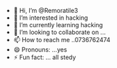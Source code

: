- 👋 Hi, I’m @Remoratile3
- 👀 I’m interested in hacking
- 🌱 I’m currently learning hacking
- 💞️ I’m looking to collaborate on ...
- 📫 How to reach me ..0736762474
- 😄 Pronouns: ...yes
- ⚡ Fun fact: ... all stedy 

<!---
Remoratile3/Remoratile3 is a ✨ special ✨ repository because its `README.md` (this file) appears on your GitHub profile.
You can click the Preview link to take a look at your changes.
--->
